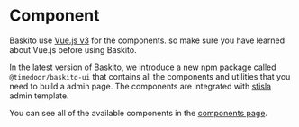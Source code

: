 # Component

Baskito use [Vue.js v3](https://vuejs.org) for the components. so make sure you have learned about Vue.js before using Baskito.

In the latest version of Baskito, we introduce a new npm package called `@timedoor/baskito-ui` that contains all the components and utilities that you need to build a admin page. The components are integrated with [stisla](https://github.com/stisla/stisla) admin template.

You can see all of the available components in the [components page](/components/).

